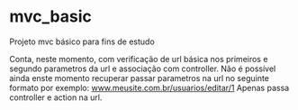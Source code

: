 # mvc_basic

Projeto mvc básico para fins de estudo

Conta, neste momento, com verificação de url básica nos primeiros e segundo parametros da url e associação com controller. Não é possível ainda enste momento recuperar passar parametros na url no seguinte formato por exemplo:
  www.meusite.com.br/usuarios/editar/1
 Apenas passa controller e action na url.
 
 
